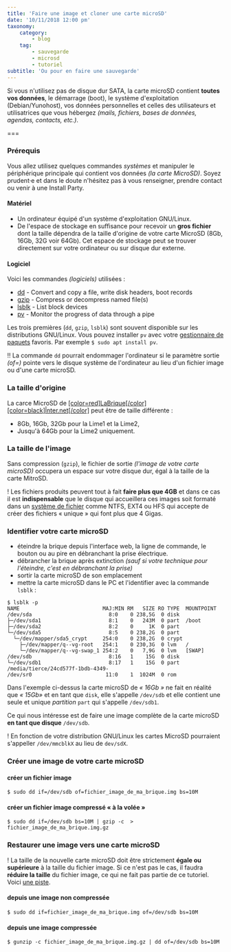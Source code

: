 ```yaml
---
title: 'Faire une image et cloner une carte microSD'
date: '10/11/2018 12:00 pm'
taxonomy:
    category:
        - blog
    tag:
        - sauvegarde
        - microsd
        - tutoriel
subtitle: 'Ou pour en faire une sauvegarde'
---
```


Si vous n'utilisez pas de disque dur SATA, la carte microSD contient **toutes vos données**, le démarrage (boot), le système d'exploitation (Debian/Yunohost), vos données personnelles et celles des utilisateurs et utilisatrices que vous hébergez _(mails, fichiers, bases de données, agendas, contacts, etc.)_.

===
### Prérequis

Vous allez utilisez quelques commandes _systèmes_ et manipuler le périphérique principale qui contient vos données _(la carte MicroSD)_. Soyez prudent·e et dans le doute n'hésitez pas à vous renseigner, prendre contact ou venir à une Install Party.

#### Matériel

* Un ordinateur équipé d'un système d'exploitation GNU/Linux.
* De l'espace de stockage en suffisance pour recevoir un **gros fichier** dont la taille dépendra de la taille d'origine de votre carte MicroSD (8Gb, 16Gb, 32G voir 64Gb).  Cet espace de stockage peut se trouver directement sur votre ordinateur ou sur disque dur externe.

#### Logiciel

Voici les commandes _(logiciels)_ utilisées :

* [dd](https://ss64.com/bash/dd.html) - Convert and copy a file, write disk headers, boot records
* [gzip](https://ss64.com/bash/gzip.html) - Compress or decompress named file(s)
* [lsblk](https://ss64.com/bash/lsblk.html) - List block devices
* [pv](https://ss64.com/bash/pv.html) - Monitor the progress of data through a pipe

Les trois premières (`dd`, `gzip`, `lsblk`) sont souvent disponible sur les distributions GNU/Linux. Vous pouvez installer `pv` avec votre [gestionnaire de paquets](https://fr.wikipedia.org/wiki/Gestionnaire_de_paquets) favoris. Par exemple `$ sudo apt install pv`.

!! La commande `dd` pourrait endommager l'ordinateur si le paramètre sortie _(of=)_ pointe vers le disque système de l'ordinateur au lieu d'un fichier image ou d'une carte microSD.

### La taille d'origine

La carce MicroSD de [[color=red]LaBrique[/color][color=black]Înter.net[/color]](https://labriqueinter.net) peut être de taille différente :

* 8Gb, 16Gb, 32Gb pour la Lime1 et la Lime2,
* Jusqu'à 64Gb pour la Lime2 uniquement.

### La taille de l'image

Sans compression (`gzip`), le fichier de sortie _(l'image de votre carte microSD)_ occupera un espace sur votre disque dur, égal à la taille de la carte MitroSD.

! Les fichiers produits peuvent tout à fait **faire plus que 4GB** et dans ce cas il est **indispensable** que le disque qui accueillera ces images soit formaté dans un [système de fichier](https://fr.wikipedia.org/wiki/Syst%C3%A8me_de_fichiers) comme NTFS, EXT4 ou HFS qui accepte de créer des fichiers « unique » qui font plus que 4 Gigas.  

### Identifier votre carte microSD

* éteindre la brique depuis l'interface web, la ligne de commande, le bouton ou au pire en débranchant la prise électrique.
* débrancher la brique après extinction _(sauf si votre technique pour l'éteindre, c'est en débranchant la prise)_
* sortir la carte microSD de son emplacement
* mettre la carte microSD dans le PC et l'identifier avec la commande `lsblk` :

```
$ lsblk -p
NAME                           MAJ:MIN RM   SIZE RO TYPE  MOUNTPOINT
/dev/sda                         8:0    0 238,5G  0 disk  
├─/dev/sda1                      8:1    0   243M  0 part  /boot
├─/dev/sda2                      8:2    0     1K  0 part  
└─/dev/sda5                      8:5    0 238,2G  0 part  
  └─/dev/mapper/sda5_crypt     254:0    0 238,2G  0 crypt
    ├─/dev/mapper/q--vg-root   254:1    0 230,3G  0 lvm   /
    └─/dev/mapper/q--vg-swap_1 254:2    0   7,9G  0 lvm   [SWAP]
/dev/sdb                         8:16   1    15G  0 disk  
└─/dev/sdb1                      8:17   1    15G  0 part  /media/tierce/24cd577f-1bdb-4349-
/dev/sr0                        11:0    1  1024M  0 rom  
```

Dans l'exemple ci-dessus la carte microSD de _« 16Gb »_ ne fait en réalité que _« 15Gb»_ et en tant que `disk`, elle s'appelle `/dev/sdb` et elle contient une seule et unique _partition_ `part` qui s'appelle `/dev/sdb1`.

Ce qui nous intéresse est de faire une image complète de la carte microSD **en tant que disque** `/dev/sdb`.

! En fonction de votre distribution GNU/Linux les cartes MicroSD pourraient s'appeller `/dev/mmcblkX` au lieu de `dev/sdX`.


### Créer une image de votre carte microSD


#### créer un fichier image

```
$ sudo dd if=/dev/sdb of=fichier_image_de_ma_brique.img bs=10M
```

#### créer un fichier image compressé « à la volée »

```
$ sudo dd if=/dev/sdb bs=10M | gzip -c  > fichier_image_de_ma_brique.img.gz
```

### Restaurer une image vers une carte microSD

! La taille de la nouvelle carte microSD doit être strictement **égale ou supérieure** à la taille du fichier image. Si ce n'est pas le cas, il faudra **réduire la taille** du fichier image, ce qui ne fait pas partie de ce tutoriel. Voici [une piste](http://www.aoakley.com/articles/2015-10-09-resizing-sd-images.php).

#### depuis une image non compressée

```
$ sudo dd if=fichier_image_de_ma_brique.img of=/dev/sdb bs=10M
```

#### depuis une image compressée

```
$ gunzip -c fichier_image_de_ma_brique.img.gz | dd of=/dev/sdb bs=10M
```

